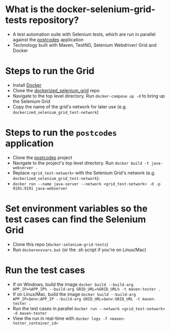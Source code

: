 # What is the docker-selenium-grid-tests repository?

- A test automation suite with Selenium tests, which are run in parallel against the [postcodes](https://github.com/anthonymcglone2022/postcodes) application
- Technology built with Maven, TestNG, Selenium Webdriver/ Grid and Docker

# Steps to run the Grid

- Install [Docker](https://docs.docker.com/)
- Clone the [dockerized_selenium_grid](https://github.com/anthonymcglone2022/dockerized_selenium_grid) repo
- Navigate to the top level directory. Run `docker-compose up -d` to bring up the Selenium Grid
- Copy the name of the grid's network for later use (e.g. `dockerized_selenium_grid_test-network`)


# Steps to run the `postcodes` application

- Clone the [postcodes](https://github.com/anthonymcglone2022/postcodes) project
- Navigate to the project's top level directory. Run `docker build -t java-webserver .`
- Replace `<grid_test-network>` with the Selenium Grid's network (e.g. `dockerized_selenium_grid_test-network`):
- `docker run --name java-server --network <grid_test-network> -d -p 9191:9191 java-webserver`

# Set environment variables so the test cases can find the Selenium Grid

- Clone this repo (`docker-selenium-grid-tests`)
- Run `dockerenvvars.bat` (or the .sh script if you're on Linux/Mac)

# Run the test cases

- If on Windows, build the image `docker build --build-arg APP_IP=%APP_IP% --build-arg GRID_URL=%GRID_URL% -t maven-tester .`
- If on Linux/Mac, build the image `docker build --build-arg APP_IP=$env:APP_IP --build-arg GRID_URL=$env:GRID_URL -t maven-tester .`
- Run the test cases in parallel `docker run --network <grid_test-network> -d maven-tester`
- View the run in real-time with `docker logs -f <maven-tester_container_id>`


